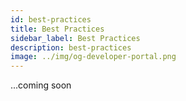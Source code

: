 ```yaml
---
id: best-practices
title: Best Practices
sidebar_label: Best Practices
description: best-practices
image: ../img/og-developer-portal.png
---
```

...coming soon
